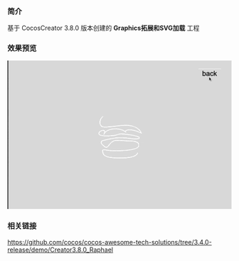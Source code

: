 ### 简介
基于 CocosCreator 3.8.0 版本创建的 **Graphics拓展和SVG加载** 工程

### 效果预览
![image](../../../gif/202209/2022092205.gif)

### 相关链接
https://github.com/cocos/cocos-awesome-tech-solutions/tree/3.4.0-release/demo/Creator3.8.0_Raphael
